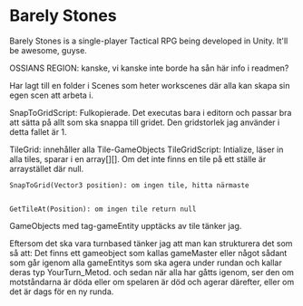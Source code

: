 # Barely Stones

Barely Stones is a single-player Tactical RPG being developed in Unity.
It'll be awesome, guyse.







OSSIANS REGION:
kanske, vi kanske inte borde ha sån här info i readmen?

Har lagt till en folder i Scenes som heter workscenes där alla kan skapa sin egen scen att arbeta i.

SnapToGridScript:
  Fulkopierade. Det executas bara i editorn och passar bra att sätta på allt som ska snappa till gridet.
  Den gridstorlek jag använder i detta fallet är 1.

TileGrid:
  innehåller alla Tile-GameObjects
  TileGridScript:
    Intialize, läser in alla tiles, sparar i en array[][]. Om det inte finns en tile på ett ställe är arraystället där null.

    SnapToGrid(Vector3 position): om ingen tile, hitta närmaste


    GetTileAt(Position): om ingen tile return null


GameObjects med tag-gameEntity upptäcks av tile tänker jag.


Eftersom det ska vara turnbased tänker jag att man kan strukturera det som så att:
    Det finns ett gameobject som kallas gameMaster eller något sådant som går igenom alla gameEntitys som ska
    agera under rundan och kallar deras typ YourTurn_Metod. och sedan när alla har gåtts igenom, ser den om motståndarna är döda eller om spelaren är död och agerar därefter, eller om det är dags för en ny runda.
